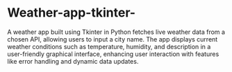 # Weather-app-tkinter-
A weather app built using Tkinter in Python fetches live weather data from a chosen API, allowing users to input a city name. The app displays current weather conditions such as temperature, humidity, and description in a user-friendly graphical interface, enhancing user interaction with features like error handling and dynamic data updates.
